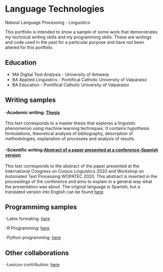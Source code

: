 # Language Technologies
Natural Language Processing - Linguistics

This portfolio is intended to show a sample of some work that demonstrates my technical writing skills and my programming skills. These are writings and code used in the past for a particular purpose and have not been altered for this portfolio.

## Education
- MA Digital Text Analysis - University of Antwerp 
- BA Applied Linguistics - Pontifical Catholic University of Valparaiso
- BA Education - Pontifical Catholic University of Valparaiso

## Writing samples

#### -Academic writing: [Thesis](https://github.com/valeravest1/portfolio/blob/main/Thesis_Valentina_Ravest.pdf)

This text corresponds to a master thesis that explores a linguistic phenomenon using machine learning techniques. It contains hypothesis formulations, theoretical analysis of bibliography, description of methodologies, explanation of processes and analysis of results.

#### -Scientific writing:[Abstract of a paper presented at a conference-Spanish version](https://pure.rug.nl/ws/portalfiles/portal/155049863/Libro_de_Res_menes_Actas_III_CILCC_2020_y_V_WoPATeC_2020_Virtual_.pdf#page=294)

This text corresponds to the abstract of the paper presented at the International Congress on Corpus Linguistics 2020 and Workshop on Automated Text Processing WOPATEC 2020. This abstract is inserted in the proceedings of the conference and aims to explain in a general way what the presentation was about. The original language is Spanish, but a translated version into English can be found [here](https://github.com/valeravest1/portfolio/blob/main/WOPATEC%20en.pdf)

## Programmimg samples
-Latex formating: [here](https://github.com/valeravest1/portfolio/blob/main/latex-thesis-formating.tex)

-R Programming: [here](https://github.com/valeravest1/portfolio/blob/main/code_thesis_r.ipynb)

-Python programming: [here](https://github.com/valeravest1/portfolio/blob/main/Neural_BERT_HW_solution_adapted.ipynb)

## Other collaborations
-Lexicon contribution: [here](https://github.com/valeravest1/portfolio/blob/main/lexicon-aknowledgments.pdf)

